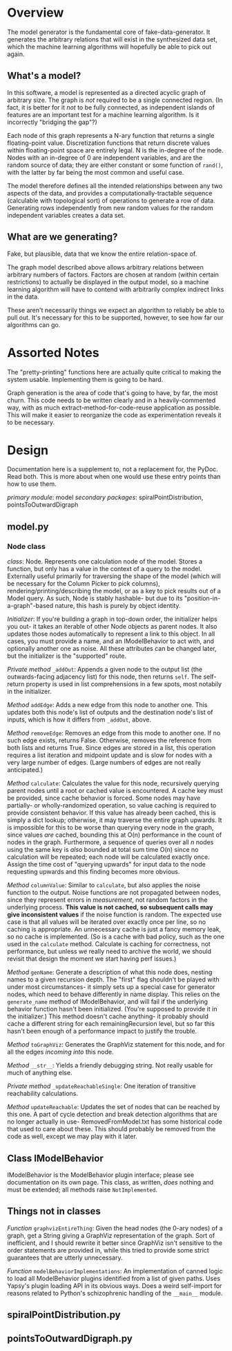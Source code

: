 # Overview #

The model generator is the fundamental core of fake-data-generator. It generates the arbitrary relations that will exist in the synthesized data set, which the machine learning algorithms will hopefully be able to pick out again.

## What's a model? ##

In this software, a model is represented as a directed acyclic graph of arbitrary size. The graph is _not_ required to be a single connected region. (In fact, it is better for it _not_ to be fully connected, as independent islands of features are an important test for a machine learning algorithm. Is it incorrectly "bridging the gap"?)

Each node of this graph represents a N-ary function that returns a single floating-point value. Discretization functions that return discrete values within floating-point space are entirely legal. N is the in-degree of the node. Nodes with an in-degree of 0 are independent variables, and are the random source of data; they are either constant or some function of `rand()`, with the latter by far being the most common and useful case.

The model therefore defines all the intended relationships between any two aspects of the data, and provides a computationally-tractable sequence (calculable with topological sort) of operations to generate a row of data. Generating rows independently from new random values for the random independent variables creates a data set.

## What are we generating? ##

Fake, but plausible, data that we know the entire relation-space of.

The graph model described above allows arbitrary relations between arbitrary numbers of factors. Factors are chosen at random (within certain restrictions) to actually be displayed in the output model, so a machine learning algorithm will have to contend with arbitrarily complex indirect links in the data.

These aren't necessarily things we expect an algorithm to reliably be able to pull out. It's necessary for this to be supported, however, to see how far our algorithms can go.

# Assorted Notes #

The "pretty-printing" functions here are actually quite critical to making the system usable. Implementing them is going to be hard.

Graph generation is the area of code that's going to have, by far, the most churn. This code needs to be written clearly and in a heavily-commented way, with as much extract-method-for-code-reuse application as possible. This will make it easier to reorganize the code as experimentation reveals it to be necessary.

# Design #

Documentation here is a supplement to, not a replacement for, the PyDoc. Read both. This is more about when one would use these entry points than how to use them.

_primary module_: model
_secondary packages_: spiralPointDistribution, pointsToOutwardDigraph

## model.py ##
### Node class ###
_class_: Node. Represents one calculation node of the model. Stores a function, but only has a value in the context of a query to the model. Externally useful primarily for traversing the shape of the model (which will be necessary for the Column Picker to pick columns), rendering/printing/describing the model, or as a key to pick results out of a Model query. As such, Node is stably hashable- but due to its "position-in-a-graph"-based nature, this hash is purely by object identity.

_Initializer_: If you're building a graph in top-down order, the initializer helps you out- it takes an iterable of other Node objects as parent nodes. It also updates those nodes automatically to represent a link to this object. In all cases, you must provide a name, and an IModelBehavior to act with, and optionally another one as noise. All these attributes can be changed later, but the initializer is the "supported" route.

_Private method_ `_addOut`: Appends a given node to the output list (the outwards-facing adjacency list) for this node, then returns `self`. The self-return property is used in list comprehensions in a few spots, most notabily in the initializer.

_Method_ `addEdge`: Adds a new edge from this node to another one. This updates both this node's list of outputs and the destination node's list of inputs, which is how it differs from `_addOut`, above.

_Method_ `removeEdge`: Removes an edge from this mode to another one. If no such edge exists, returns False. Otherwise, removes the reference from both lists and returns True. Since edges are stored in a list, this operation requires a list iteration and midpoint update and is slow for nodes with a very large number of edges. (Large numbers of edges are not really anticipated.)

_Method_ `calculate`: Calculates the value for this node, recursively querying parent nodes until a root or cached value is encountered. A cache key must be provided, since cache behavior is forced. Some nodes may have partially- or wholly-randomized operation, so value caching is required to provide consistent behavior. If this value has already been cached, this is simply a dict lookup; otherwise, it may traverse the entire graph upwards. It is impossible for this to be worse than querying every node in the graph, since values _are_ cached, bounding this at O(n) performance in the count of nodes in the graph. Furthermore, a sequence of queries over all _n_ nodes using the same key is _also_ bounded at total sum time O(n) since no calculation will be repeated; each node will be calculated exactly once. Assign the time cost of "querying upwards" for input data to the node requesting upwards and this finding becomes more obvious.

_Method_ `columnValue`: Similar to `calculate`, but also applies the noise function to the output. Noise functions are not propagated between nodes, since they represent errors in _measurement_, not random factors in the underlying process. **This value is not cached, so subsequent calls may give inconsistent values** if the noise function is random. The expected use case is that all values will be iterated over exactly once per line, so no caching is appropriate. An unnecessary cache is just a fancy memory leak, so no cache is implemented. (So is a cache with bad policy, such as the one used in the `calculate` method. Calculate is caching for correctness, not performance, but unless we really need to archive the world, we should revisit that design the moment we start having perf issues.)

_Method_  `genName`: Generate a description of what this node does, nesting names to a given recursion depth. The "first" flag shouldn't be played with under most circumstances- it simply sets up a special case for generator nodes, which need to behave differently in name display. This relies on the `generate_name` method of IModelBehavior, and will fail if the underlying behavior function hasn't been initialized. (You're supposed to provide it in the initializer.) This method doesn't cache anything- it probably should cache a different string for each remainingRecursion level, but so far this hasn't been enough of a performance impact to justify the trouble.

_Method_ `toGraphViz`: Generates the GraphViz statement for this node, and for all the edges _incoming into_ this node.

_Method_ `__str__`: Yields a friendly debugging string. Not really usable for much of anything else.

_Private method_ `_updateReachableSingle`: One iteration of transitive reachability calculations.

_Method_ `updateReachable`: Updates the set of nodes that can be reached by this one. A part of cycle detection and break detection algorithms that are no longer actually in use- RemovedFromModel.txt has some historical code that used to care about these. This should probably be removed from the code as well, except we may play with it later.

## Class IModelBehavior ##

IModelBehavior is the ModelBehavior plugin interface; please see documentation on its own page. This class, as written, _does_ nothing and must be extended; all methods raise `NotImplemented`.

## Things not in classes ##

_Function_ `graphvizEntireThing`: Given the head nodes (the 0-ary nodes) of a graph, get a String giving a GraphViz representation of the graph. Sort of inefficient, and I should rewrite it better since GraphViz isn't sensitive to the order statements are provided in, while this tried to provide some strict guarantees that are utterly unnecessary.

_Function_ `modelBehaviorImplementations`: An implementation of canned logic to load all ModelBehavior plugins identified from a list of given paths. Uses Yapsy's plugin loading API in its obvious ways. Does a weird self-import for reasons related to Python's schizophrenic handling of the `__main__` module.



## spiralPointDistribution.py ##

## pointsToOutwardDigraph.py ##